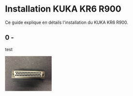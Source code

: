 # Installation KUKA KR6 R900

Ce guide explique en détails l'installation du KUKA KR6 R900.



## 0 - 



test

<img src="files/IMG_1567.JPG" alt="X11_connector" style="zoom:15%;" />